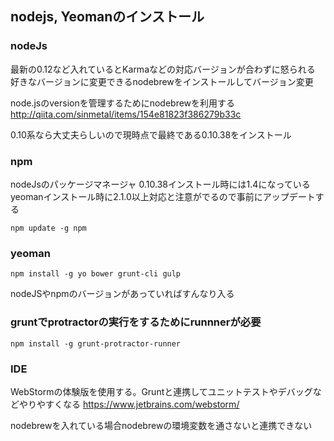 ## nodejs, Yeomanのインストール

### nodeJs

最新の0.12など入れているとKarmaなどの対応バージョンが合わずに怒られる
好きなバージョンに変更できるnodebrewをインストールしてバージョン変更

node.jsのversionを管理するためにnodebrewを利用する
http://qiita.com/sinmetal/items/154e81823f386279b33c

0.10系なら大丈夫らしいので現時点で最終である0.10.38をインストール

### npm

nodeJsのパッケージマネージャ
0.10.38インストール時には1.4になっている
yeomanインストール時に2.1.0以上対応と注意がでるので事前にアップデートする

    npm update -g npm

### yeoman

    npm install -g yo bower grunt-cli gulp

nodeJSやnpmのバージョンがあっていればすんなり入る

### gruntでprotractorの実行をするためにrunnnerが必要

    npm install -g grunt-protractor-runner
  
### IDE

WebStormの体験版を使用する。Gruntと連携してユニットテストやデバッグなどやりやすくなる
https://www.jetbrains.com/webstorm/

nodebrewを入れている場合nodebrewの環境変数を通さないと連携できない
